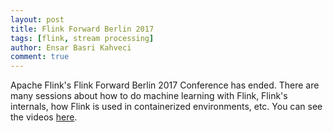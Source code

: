 ```yaml
---
layout: post
title: Flink Forward Berlin 2017
tags: [flink, stream processing]
author: Ensar Basri Kahveci
comment: true
---
```


Apache Flink's Flink Forward Berlin 2017 Conference has ended. There are many sessions about how to do machine learning with Flink, Flink's internals, how Flink is used in containerized environments, etc. You can see the videos [here](https://www.youtube.com/playlist?list=PLDX4T_cnKjD0JeULl1X6iTn7VIkDeYX_X).